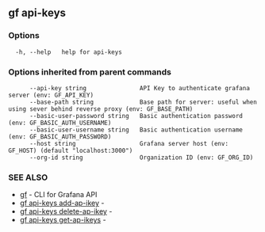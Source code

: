 ## gf api-keys



### Options

```
  -h, --help   help for api-keys
```

### Options inherited from parent commands

```
      --api-key string               API Key to authenticate grafana server (env: GF_API_KEY)
      --base-path string             Base path for server: useful when using sever behind reverse proxy (env: GF_BASE_PATH)
      --basic-user-password string   Basic authentication password (env: GF_BASIC_AUTH_USERNAME)
      --basic-user-username string   Basic authentication username (env: GF_BASIC_AUTH_PASSWORD)
      --host string                  Grafana server host (env: GF_HOST) (default "localhost:3000")
      --org-id string                Organization ID (env: GF_ORG_ID)
```

### SEE ALSO

* [gf](gf.md)	 - CLI for Grafana API
* [gf api-keys add-ap-ikey](gf_api-keys_add-ap-ikey.md)	 - 
* [gf api-keys delete-ap-ikey](gf_api-keys_delete-ap-ikey.md)	 - 
* [gf api-keys get-ap-ikeys](gf_api-keys_get-ap-ikeys.md)	 - 

